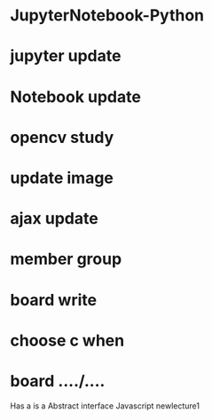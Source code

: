 # JupyterNotebook-Python
# jupyter update
# Notebook update
# opencv study
# update image
# ajax update
# member group
# board write
# choose c when 
# board ..../....

Has a is a
Abstract interface
Javascript newlecture1
